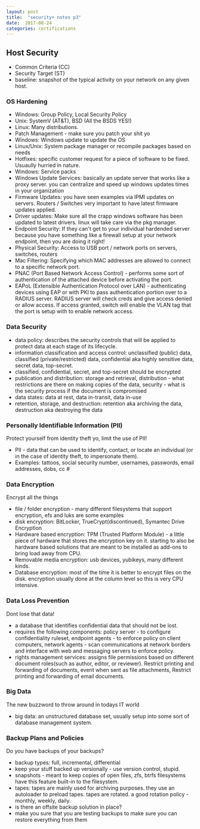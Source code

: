 ```yaml
---
layout: post
title:  "security+ notes p3"
date:  2017-08-24
categories: certifications
---
```


## Host Security
- Common Criteria (CC)
- Security Target (ST)
- baseline: snapshot of the typical activity on your network on any given host.

### OS Hardening 
- Windows: Group Policy, Local Security Policy
- Unix: SystemV (AT&T), BSD (All the BSDS YES!) 
- Linux: Many distributions. 
- Patch Management - make sure you patch your shit yo
- Windows: Windows update to update the OS
- Linux/Unix: System package manager or recompile packages based on needs
- Hotfixes: specific customer request for a piece of software to be fixed.
  Usuaully hurried in nature. 
- Windows: Service packs 
- Windows Update Services: basically an update server that works like a proxy
  server. you can centralize and speed up windows updates times in your organization
- Firmware Updates: you have seen examples via IPMI updates on servers. Routers
  / Switches very important to have latest firmware updates applied. 
- Driver updates: Make sure all the crapp windows software has been updated to
  latest drivers. linux will take care via the pkg manager.
- Endpoint Security: If they can't get to your individual hardended server
  because you have something like a firewall setup at your network endpoint,
  then you are doing it right! 
- Physical Security: Access to USB port / network ports on servers, switches, routers 
- Mac Filtering: Specifying which MAC addresses are allowed to connect to a
  specific network port. 
- PNAC (Port Based Network Access Control) - performs some sort of
  authentication of the attached device before activating the port. 
- EAPoL (Extensible Authentication Protocol over LAN) - authenticating devices
  using EAP or with PKI to pass authentication portion over to a RADIUS server.
  RADIUS server will check creds and give access denied or allow access. If
  access granted, switch will enable the VLAN tag that the port is setup with
  to enable network access. 

### Data Security
- data policy: describes the security controls that will be applied to protect
  data at each stage of its lifecycle. 
- information classification and access control: unclassified (public) data,
  classified (private/restricted) data, confidential aka highly sensitive data,
  secret data, top-secret. 
- classified, confidential, secret, and top-secret should be encrypted
- publication and distribution: storage and retrieval, distribution - what
  restrictions are there on making copies of the data, security - what is the
  security process if the document is compromised 
- data states: data at rest, data in-transit, data in-use 
- retention, storage, and destruction: retention aka archiving the data,
  destruction aka destroying the data

### Personally Identifiable Information (PII)
Protect yourself from identity theft yo, limit the use of PII! 
- PII - data that can be used to identify, contact, or locate an individual (or
  in the case of identity theft, to impersonate them).
- Examples: tattoos, social security number, usernames, passwords, email
  addresses, dobs, cc #

### Data Encryption
Encrypt all the things
- file / folder encryption - many different filesystems that support
  encryption, efs and luks are some examples
- disk encryption: BitLocker, TrueCrypt(discontinued), Symantec Drive
  Encryption
- Hardware based encryption: TPM (Trusted Platform Module) - a little piece of
  hardware that stores the encryption key on it. starting to also be hardware
  based solutions that are meant to be installed as add-ons to bring load away
  from CPU. 
- Removable media encryption: usb devices, yubikeys, many different kinds. 
- Database encryption: most of the time it is better to encrypt files on the
  disk. encryption usually done at the column level so this is very CPU
  intensive. 

### Data Loss Prevention
Dont lose that data!
- a database that identifies confidential data that should not be lost. 
- requires the following components: policy server - to configure
  confidentiality ruleset, endpoint agents - to enforce policy on client
  computers, network
  agents - scan communications at network borders and interface with web and
  messaging servers to enforce policy.
- rights management services: assigns file permissions based on different
  document roles(such as author, editor, or reviewer). Restrict printing and
  forwarding of documents, event when sent as file attachments, Restrict
  printing and forwarding of email documents. 

### Big Data
The new buzzword to throw around in todays IT world
- big data: an unstructured database set, usually setup into some sort of
  database management system.

### Backup Plans and Policies
Do you have backups of your backups? 
- backup types: full, incremental, differential 
- keep your stuff backed up versionally - use version control, stupid. 
- snapshots - meant to keep copies of open files, zfs, btrfs filesystems have
  this feature built-in to the filesystem. 
- tapes: tapes are mainly used for archiving purposes. they use an autoloader
  to preload tapes. tapes are rotated. a good rotation policy - monthly,
  weekly, daily. 
- is there an offsite backup solution in place? 
- make you sure that you are testing backups to make sure you can restore
  everything from them 
